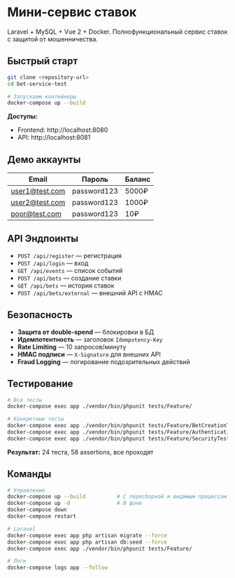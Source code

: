 # Мини-сервис ставок

Laravel + MySQL + Vue 2 + Docker. Полнофункциональный сервис ставок с защитой от мошенничества.

## Быстрый старт

```bash
git clone <repository-url>
cd bet-service-test

# Запускаем контейнеры 
docker-compose up --build
```

**Доступы:**
- Frontend: http://localhost:8080
- API: http://localhost:8081


## Демо аккаунты

| Email | Пароль | Баланс |
|-------|--------|---------|
| user1@test.com | password123 | 5000₽ |
| user2@test.com | password123 | 1000₽ |
| poor@test.com | password123 | 10₽ |

## API Эндпоинты

- `POST /api/register` — регистрация
- `POST /api/login` — вход
- `GET /api/events` — список событий
- `POST /api/bets` — создание ставки
- `GET /api/bets` — история ставок
- `POST /api/bets/external` — внешний API с HMAC

## Безопасность

- **Защита от double-spend** — блокировки в БД
- **Идемпотентность** — заголовок `Idempotency-Key`
- **Rate Limiting** — 10 запросов/минуту
- **HMAC подписи** — `X-Signature` для внешних API
- **Fraud Logging** — логирование подозрительных действий

## Тестирование

```bash
# Все тесты
docker-compose exec app ./vendor/bin/phpunit tests/Feature/

# Конкретные тесты
docker-compose exec app ./vendor/bin/phpunit tests/Feature/BetCreationTest.php
docker-compose exec app ./vendor/bin/phpunit tests/Feature/AuthenticationTest.php
docker-compose exec app ./vendor/bin/phpunit tests/Feature/SecurityTest.php
```

**Результат:** 24 теста, 58 assertions, все проходят

## Команды

```bash
# Управление
docker-compose up --build          # С пересборкой и видимым процессом
docker-compose up -d               # В фоне
docker-compose down
docker-compose restart

# Laravel
docker-compose exec app php artisan migrate --force
docker-compose exec app php artisan db:seed --force
docker-compose exec app ./vendor/bin/phpunit tests/Feature/

# Логи
docker-compose logs app --follow
```

